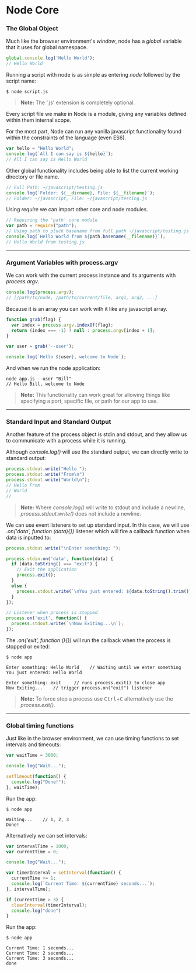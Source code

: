 # Node Core

### The Global Object

Much like the browser environment's _window_, node has a _global_ variable that it uses for global namespace.

```javascript
global.console.log('Hello World');
// Hello World
```

Running a script with node is as simple as entering _node_ followed by the script name:

```
$ node script.js
```

> **Note:** The '.js' extension is completely optional.

Every script file we make in Node is a module, giving any variables defined within them internal scope.

For the most part, Node can run any vanilla javascript functionality found within the constraints of the language (even ES6).

```javascript
var hello = "Hello World";
console.log(`All I can say is ${hello}`);
// All I can say is Hello World
```

Other global functionality includes being able to list the current working directory or file name.

```javascript
// Full Path: ~/javascript/testing.js
console.log(`Folder: ${__dirname}, File: ${__filename}`);
// Folder: ~/javascript, File: ~/javascript/testing.js
```

Using _require_ we can import other core and node modules.

```javascript
// Requiring the 'path' core module
var path = require("path");
// Using path to pluck basename from full path ~/javascript/testing.js
console.log(`Hello World from ${path.basename(__filename)}`);
// Hello World from testing.js
```

_____


### Argument Variables with process.argv

We can work with the current process instance and its arguments with _process.argv_.

```javascript
console.log(process.argv);
// [/path/to/node, /path/to/current/file, arg1, arg2, ...]
```
Because it is an array you can work with it like any javascript array.

```javascript
function grab(flag) {
  var index = process.argv.indexOf(flag);
  return (index === -1) ? null : process.argv[index + 1];
}

var user = grab('--user');

console.log(`Hello ${user}, welcome to Node`);
```

And when we run the node application:

```
node app.js --user "Bill"
// Hello Bill, welcome to Node
```

> **Note:** This functionality can work great for allowing things like specifying a port, specific file, or path for our app to use.


_____


### Standard Input and Standard Output

Another feature of the process object is stdin and stdout, and they allow us to communicate with a process while it is running.

Although _console.log()_ will use the standard output, we can directly write to standard output:

```javascript
process.stdout.write("Hello ");
process.stdout.write("From\n")
process.stdout.write("World\n");
// Hello From
// World
//
```

> **Note:** Where _console.log()_ will write to stdout and include a newline, _process.stdout.write()_ does not include a newline.


We can use event listeners to set up standard input. In this case, we will use _.on('data', function (data){})_ listener which will fire a callback function when data is inputted to:

```javascript
process.stdout.write("\nEnter something: ");

process.stdin.on('data', function(data) {
  if (data.toString() === "exit") {
    // Exit the application
    process.exit();
  }
  else {
    process.stdout.write(`\nYou just entered: ${data.toString().trim()}\n`);
  }
});

// Listener when process is stopped
process.on('exit', function() {
  process.stdout.write(`\nNow Exiting...\n`);
});
```

The _.on('exit', function (){})_ will run the callback when the process is stopped or exited:

```
$ node app

Enter something: Hello World    // Waiting until we enter something
You just entered: Hello World

Enter something: exit     // runs process.exit() to close app
Now Exiting...    // trigger process.on("exit") listener
```

> **Note:** To force stop a process use <kbd>Ctrl</kbd>+<kbd>C</kbd> alternatively use the _process.exit()_.

_____


### Global timing functions

Just like in the browser environment, we can use timing functions to set intervals and timeouts:

```javascript
var waitTime = 3000;

console.log("Wait...");

setTimeout(function() {
  console.log("Done!");
}, waitTime);
```

Run the app:

```
$ node app

Waiting...    // 1, 2, 3
Done!
```


Alternatively we can set intervals:

```javascript
var intervalTime = 1000;
var currentTime = 0;

console.log("Wait...");

var timerInterval = setInterval(function() {
  currentTime += 1;
  console.log(`Current Time: ${currentTime} seconds...`);
}, intervalTime);

if (currentTime > 3) {
  clearInterval(timerInterval);
  console.log("done")
}
```

Run the app:

```
$ node app

Current Time: 1 seconds...
Current Time: 2 seconds...
Current Time: 3 seconds...
done
```
